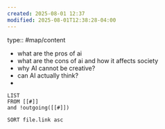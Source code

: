 ```yaml
---
created: 2025-08-01 12:37
modified: 2025-08-01T12:38:28-04:00
---
```


type:: #map/content
- what are the pros of ai
- what are the cons of ai and how it affects society
- why AI cannot be creative?
- can AI actually think?
- 
```dataview
LIST
FROM [[#]]
and !outgoing([[#]])

SORT file.link asc
```
